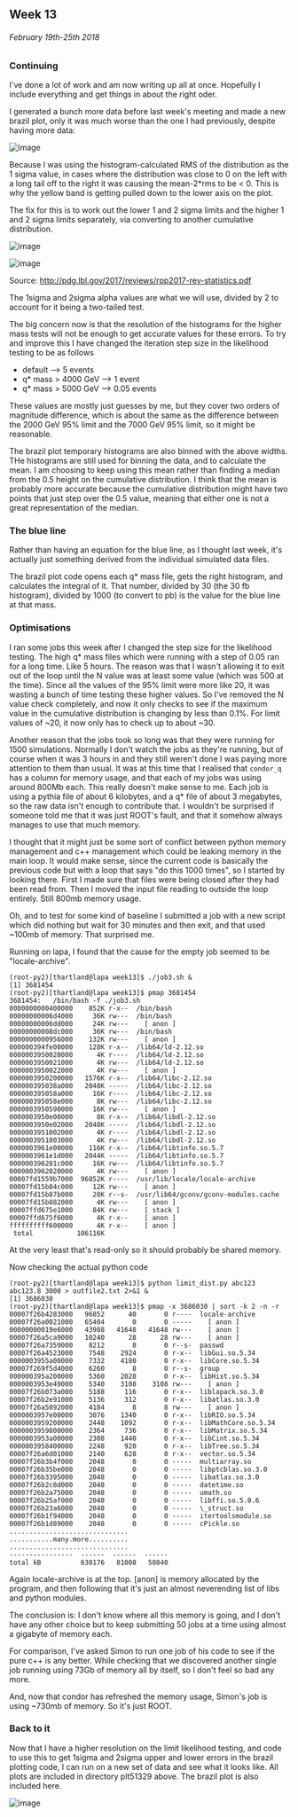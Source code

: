 ## Week 13
###### February 19th-25th 2018

### Continuing

I've done a lot of work and am now writing up all at once. Hopefully I include everything
and get things in about the right oder.

I generated a bunch more data before last week's meeting and made a new brazil plot,
only it was much worse than the one I had previously, despite having more data:

![image](https://github.com/H4rtland/masters/blob/master/week13/imgs/brazil-51320.png "")

Because I was using the histogram-calculated RMS of the distribution as the 1 sigma value,
in cases where the distribution was close to 0 on the left with a long tail off to the right
it was causing the mean-2\*rms to be < 0. This is why the yellow band is getting pulled
down to the lower axis on the plot.

The fix for this is to work out the lower 1 and 2 sigma limits and the higher 1 and 2 sigma limits
separately, via converting to another cumulative distribution.

![image](https://github.com/H4rtland/masters/blob/master/week13/imgs/stat1.png "")

![image](https://github.com/H4rtland/masters/blob/master/week13/imgs/stat2.png "")

Source: http://pdg.lbl.gov/2017/reviews/rpp2017-rev-statistics.pdf

The 1sigma and 2sigma alpha values are what we will use, divided by 2 to account for
it being a two-tailed test.

The big concern now is that the resolution of the histograms for the higher mass tests
will not be enough to get accurate values for these errors. To try and improve this I have
changed the iteration step size in the likelihood testing to be as follows

* default --> 5 events
* q\* mass > 4000 GeV --> 1 event
* q\* mass > 5000 GeV --> 0.05 events

These values are mostly just guesses by me, but they cover two orders of magnitude difference,
which is about the same as the difference between the 2000 GeV 95% limit and the
7000 GeV 95% limit, so it might be reasonable.

The brazil plot temporary histograms are also binned with the above widths. THe histograms
are still used for binning the data, and to calculate the mean. I am choosing to keep using
this mean rather than finding a median from the 0.5 height on the cumulative distribution.
I think that the mean is probably more accurate because the cumulative distribution might have
two points that just step over the 0.5 value, meaning that either one is not a great
representation of the median.

### The blue line

Rather than having an equation for the blue line, as I thought last week, it's actually
just something derived from the individual simulated data files.

The brazil plot code opens each q\* mass file, gets the right histogram, and calculates
the integral of it. That number, divided by 30 (the 30 fb histogram), divided by 1000
(to convert to pb) is the value for the blue line at that mass.

### Optimisations

I ran some jobs this week after I changed the step size for the likelihood testing.
The high q\* mass files which were running with a step of 0.05 ran for a long time.
Like 5 hours. The reason was that I wasn't allowing it to exit out of the loop
until the N value was at least some value (which was 500 at the time). Since all the values
of the 95% limit were more like 20, it was wasting a bunch of time testing these higher values.
So I've removed the N value check completely, and now it only checks to see if the maximum
value in the cumulative distribution is changing by less than 0.1%. For limit values of ~20,
it now only has to check up to about ~30.

Another reason that the jobs took so long was that they were running for 1500 simulations.
Normally I don't watch the jobs as they're running, but of course when it was 3 hours
in and they still weren't done I was paying more attention to them than usual.
It was at this time that I realised that `condor_q` has a column for memory usage,
and that each of my jobs was using around 800Mb each. This really doesn't make sense to me.
Each job is using a pythia file of about 6 kilobytes, and a q\* file of about 3 megabytes,
so the raw data isn't enough to contribute that. I wouldn't be surprised if someone told me
that it was just ROOT's fault, and that it somehow always manages to use that much memory.

I thought that it might just be some sort of conflict between python memory management
and c++ management which could be leaking memory in the main loop. It would make sense,
since the current code is basically the previous code but with a loop that says "do this
1000 times", so I started by looking there. First I made sure that files were being closed
after they had been read from. Then I moved the input file reading to outside the loop entirely.
Still 800mb memory usage.

Oh, and to test for some kind of baseline I submitted a job with a new script which did nothing
but wait for 30 minutes and then exit, and that used ~100mb of memory. That surprised me.

Running on lapa, I found that the cause for the empty job seemed to be "locale-archive".

```
(root-py2)[thartland@lapa week13]$ ./job3.sh &
[1] 3681454
(root-py2)[thartland@lapa week13]$ pmap 3681454
3681454:   /bin/bash -f ./job3.sh
0000000000400000    852K r-x--  /bin/bash
00000000006d4000     36K rw---  /bin/bash
00000000006dd000     24K rw---    [ anon ]
00000000008dc000     36K rw---  /bin/bash
0000000000956000    132K rw---    [ anon ]
000000394fe00000    128K r-x--  /lib64/ld-2.12.so
0000003950020000      4K r----  /lib64/ld-2.12.so
0000003950021000      4K rw---  /lib64/ld-2.12.so
0000003950022000      4K rw---    [ anon ]
0000003950200000   1576K r-x--  /lib64/libc-2.12.so
000000395038a000   2048K -----  /lib64/libc-2.12.so
000000395058a000     16K r----  /lib64/libc-2.12.so
000000395058e000      8K rw---  /lib64/libc-2.12.so
0000003950590000     16K rw---    [ anon ]
0000003950e00000      8K r-x--  /lib64/libdl-2.12.so
0000003950e02000   2048K -----  /lib64/libdl-2.12.so
0000003951002000      4K r----  /lib64/libdl-2.12.so
0000003951003000      4K rw---  /lib64/libdl-2.12.so
0000003961e00000    116K r-x--  /lib64/libtinfo.so.5.7
0000003961e1d000   2044K -----  /lib64/libtinfo.so.5.7
000000396201c000     16K rw---  /lib64/libtinfo.so.5.7
0000003962020000      4K rw---    [ anon ]
00007fd1559b7000  96852K r----  /usr/lib/locale/locale-archive
00007fd15b84c000     12K rw---    [ anon ]
00007fd15b87b000     28K r--s-  /usr/lib64/gconv/gconv-modules.cache
00007fd15b882000      4K rw---    [ anon ]
00007ffd675e1000     84K rw---    [ stack ]
00007ffd675f6000      4K r-x--    [ anon ]
ffffffffff600000      4K r-x--    [ anon ]
 total           106116K
```

At the very least that's read-only so it should probably be shared memory.

Now checking the actual python code

```
(root-py2)[thartland@lapa week13]$ python limit_dist.py abc123 abc123.8 3000 > outfile2.txt 2>&1 &
[1] 3686030
(root-py2)[thartland@lapa week13]$ pmap -x 3686030 | sort -k 2 -n -r
00007f26b4283000   96852      40       0 r----  locale-archive
00007f26a0021000   65404       0       0 -----    [ anon ]
00000000019e6000   43988   41648   41648 rw---    [ anon ]
00007f26a5ca9000   10240      28      28 rw---    [ anon ]
00007f26a7359000    8212       8       0 r--s-  passwd
00007f26a4523000    7548    2924       0 r-x--  libGui.so.5.34
0000003955a00000    7332    4180       0 r-x--  libCore.so.5.34
00007f269f5d4000    6260       8       0 r--s-  group
000000395a200000    5360    2028       0 r-x--  libHist.so.5.34
0000003953e49000    5340    3108    3108 rw---    [ anon ]
00007f26b073a000    5188     116       0 r-x--  liblapack.so.3.0
00007f26b2e91000    5136     312       0 r-x--  libatlas.so.3.0
00007f26a5892000    4184       8       8 rw---    [ anon ]
0000003957e00000    3076    1340       0 r-x--  libRIO.so.5.34
0000003959200000    2448    1092       0 r-x--  libMathCore.so.5.34
0000003959800000    2364     736       0 r-x--  libMatrix.so.5.34
0000003953a00000    2308    1440       0 r-x--  libCint.so.5.34
0000003958400000    2248     920       0 r-x--  libTree.so.5.34
00007f26a6d01000    2140     628       0 r-x--  vector.so.5.34
00007f26b3b4f000    2048       0       0 -----  multiarray.so
00007f26b35be000    2048       0       0 -----  libptcblas.so.3.0
00007f26b3395000    2048       0       0 -----  libatlas.so.3.0
00007f26b2c8d000    2048       0       0 -----  datetime.so
00007f26b2a75000    2048       0       0 -----  umath.so
00007f26b25af000    2048       0       0 -----  libffi.so.5.0.6
00007f26b23a6000    2048       0       0 -----  \_struct.so
00007f26b1f94000    2048       0       0 -----  itertoolsmodule.so
00007f26b1d89000    2048       0       0 -----  cPickle.so
..............................
...........many.more..........
..............................
----------------  ------  ------  ------
total kB          630176   81008   50840
```

Again locale-archive is at the top. [anon] is memory allocated by the program, and then following
that it's just an almost neverending list of libs and python modules.

The conclusion is: I don't know where all this memory is going, and I don't have any other choice
but to keep submitting 50 jobs at a time using almost a gigabyte of memory each.

For comparison, I've asked Simon to run one job of his code to see if the pure c++ is
any better. While checking that we discovered another single job running using 73Gb of memory
all by itself, so I don't feel so bad any more.

And, now that condor has refreshed the memory usage, Simon's job is using ~730mb of memory.
So it's just ROOT.

### Back to it

Now that I have a higher resolution on the limit likelihood testing, and code to use this
to get 1sigma and 2sigma upper and lower errors in the brazil plotting code, I can
run on a new set of data and see what it looks like. All plots are included
in directory plt51329 above. The brazil plot is also included here.

![image](https://github.com/H4rtland/masters/blob/master/week13/imgs/brazil-51329.png "")

